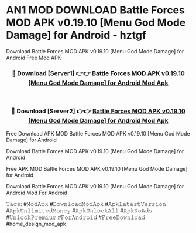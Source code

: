 # AN1 MOD DOWNLOAD Battle Forces MOD APK v0.19.10 [Menu God Mode Damage] for Android - hztgf
Download Battle Forces MOD APK v0.19.10 [Menu God Mode Damage] for Android Free Mod APK

<div align="center">
<h3>🔴 Download [Server1] 👉👉 <a href="https://apk-comot.site?title=Battle_Forces_MOD_APK_v0.19.10_[Menu_God_Mode_Damage]_for_Android">Battle Forces MOD APK v0.19.10 [Menu God Mode Damage] for Android Mod Apk</a></h3><br>

<h3>🔴 Download [Server2] 👉👉 <a href="https://apk-comot.site?title=Battle_Forces_MOD_APK_v0.19.10_[Menu_God_Mode_Damage]_for_Android">Battle Forces MOD APK v0.19.10 [Menu God Mode Damage] for Android Mod Apk</a></h3>
</div>


Free Download APK MOD Battle Forces MOD APK v0.19.10 [Menu God Mode Damage] for Android

Download Battle Forces MOD APK v0.19.10 [Menu God Mode Damage] for Android 

Free APK MOD Battle Forces MOD APK v0.19.10 [Menu God Mode Damage] for Android 

Download Battle Forces MOD APK v0.19.10 [Menu God Mode Damage] for Android Mod For Android

𝚃𝚊𝚐𝚜: #𝙼𝚘𝚍𝙰𝚙𝚔 #𝙳𝚘𝚠𝚗𝚕𝚘𝚊𝚍𝙼𝚘𝚍𝙰𝚙𝚔 #𝙰𝚙𝚔𝙻𝚊𝚝𝚎𝚜𝚝𝚅𝚎𝚛𝚜𝚒𝚘𝚗 #𝙰𝚙𝚔𝚄𝚗𝚕𝚒𝚖𝚒𝚝𝚎𝚍𝙼𝚘𝚗𝚎𝚢 #𝙰𝚙𝚔𝚄𝚗𝚕𝚘𝚌𝚔𝙰𝚕𝚕 #𝙰𝚙𝚔𝙽𝚘𝙰𝚍𝚜 #𝚄𝚗𝚕𝚘𝚌𝚔𝙿𝚛𝚎𝚖𝚒𝚞𝚖 #𝙵𝚘𝚛𝙰𝚗𝚍𝚛𝚘𝚒𝚍 #𝙵𝚛𝚎𝚎𝙳𝚘𝚠𝚗𝚕𝚘𝚊𝚍 #home_design_mod_apk